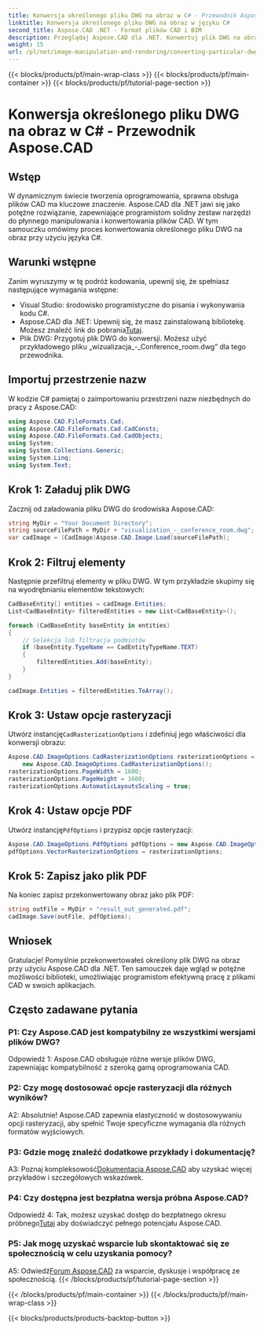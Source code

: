 ```yaml
---
title: Konwersja określonego pliku DWG na obraz w C# - Przewodnik Aspose.CAD
linktitle: Konwersja określonego pliku DWG na obraz w języku C#
second_title: Aspose.CAD .NET - Format plików CAD i BIM
description: Przeglądaj Aspose.CAD dla .NET. Konwertuj plik DWG na obraz w języku C# bez wysiłku. Obszerny przewodnik z przykładami kodu.
weight: 15
url: /pl/net/image-manipulation-and-rendering/converting-particular-dwg-to-image/
---
```


{{< blocks/products/pf/main-wrap-class >}}
{{< blocks/products/pf/main-container >}}
{{< blocks/products/pf/tutorial-page-section >}}

# Konwersja określonego pliku DWG na obraz w C# - Przewodnik Aspose.CAD

## Wstęp

W dynamicznym świecie tworzenia oprogramowania, sprawna obsługa plików CAD ma kluczowe znaczenie. Aspose.CAD dla .NET jawi się jako potężne rozwiązanie, zapewniające programistom solidny zestaw narzędzi do płynnego manipulowania i konwertowania plików CAD. W tym samouczku omówimy proces konwertowania określonego pliku DWG na obraz przy użyciu języka C#.

## Warunki wstępne

Zanim wyruszymy w tę podróż kodowania, upewnij się, że spełniasz następujące wymagania wstępne:

- Visual Studio: środowisko programistyczne do pisania i wykonywania kodu C#.
-  Aspose.CAD dla .NET: Upewnij się, że masz zainstalowaną bibliotekę. Możesz znaleźć link do pobrania[Tutaj](https://releases.aspose.com/cad/net/).
- Plik DWG: Przygotuj plik DWG do konwersji. Możesz użyć przykładowego pliku „wizualizacja_-_Conference_room.dwg” dla tego przewodnika.

## Importuj przestrzenie nazw

W kodzie C# pamiętaj o zaimportowaniu przestrzeni nazw niezbędnych do pracy z Aspose.CAD:

```csharp
using Aspose.CAD.FileFormats.Cad;
using Aspose.CAD.FileFormats.Cad.CadConsts;
using Aspose.CAD.FileFormats.Cad.CadObjects;
using System;
using System.Collections.Generic;
using System.Linq;
using System.Text;
```

## Krok 1: Załaduj plik DWG

Zacznij od załadowania pliku DWG do środowiska Aspose.CAD:

```csharp
string MyDir = "Your Document Directory";
string sourceFilePath = MyDir + "visualization_-_conference_room.dwg";
var cadImage = (CadImage)Aspose.CAD.Image.Load(sourceFilePath);
```

## Krok 2: Filtruj elementy

Następnie przefiltruj elementy w pliku DWG. W tym przykładzie skupimy się na wyodrębnianiu elementów tekstowych:

```csharp
CadBaseEntity[] entities = cadImage.Entities;
List<CadBaseEntity> filteredEntities = new List<CadBaseEntity>();

foreach (CadBaseEntity baseEntity in entities)
{
    // Selekcja lub filtracja podmiotów
    if (baseEntity.TypeName == CadEntityTypeName.TEXT)
    {
        filteredEntities.Add(baseEntity);
    }
}

cadImage.Entities = filteredEntities.ToArray();
```

## Krok 3: Ustaw opcje rasteryzacji

 Utwórz instancję`CadRasterizationOptions` i zdefiniuj jego właściwości dla konwersji obrazu:

```csharp
Aspose.CAD.ImageOptions.CadRasterizationOptions rasterizationOptions =
    new Aspose.CAD.ImageOptions.CadRasterizationOptions();
rasterizationOptions.PageWidth = 1600;
rasterizationOptions.PageHeight = 1600;
rasterizationOptions.AutomaticLayoutsScaling = true;
```

## Krok 4: Ustaw opcje PDF

 Utwórz instancję`PdfOptions` i przypisz opcje rasteryzacji:

```csharp
Aspose.CAD.ImageOptions.PdfOptions pdfOptions = new Aspose.CAD.ImageOptions.PdfOptions();
pdfOptions.VectorRasterizationOptions = rasterizationOptions;
```

## Krok 5: Zapisz jako plik PDF

Na koniec zapisz przekonwertowany obraz jako plik PDF:

```csharp
string outFile = MyDir + "result_out_generated.pdf";
cadImage.Save(outFile, pdfOptions);
```

## Wniosek

Gratulacje! Pomyślnie przekonwertowałeś określony plik DWG na obraz przy użyciu Aspose.CAD dla .NET. Ten samouczek daje wgląd w potężne możliwości biblioteki, umożliwiając programistom efektywną pracę z plikami CAD w swoich aplikacjach.

## Często zadawane pytania

### P1: Czy Aspose.CAD jest kompatybilny ze wszystkimi wersjami plików DWG?

Odpowiedź 1: Aspose.CAD obsługuje różne wersje plików DWG, zapewniając kompatybilność z szeroką gamą oprogramowania CAD.

### P2: Czy mogę dostosować opcje rasteryzacji dla różnych wyników?

A2: Absolutnie! Aspose.CAD zapewnia elastyczność w dostosowywaniu opcji rasteryzacji, aby spełnić Twoje specyficzne wymagania dla różnych formatów wyjściowych.

### P3: Gdzie mogę znaleźć dodatkowe przykłady i dokumentację?

 A3: Poznaj kompleksowość[Dokumentacja Aspose.CAD](https://reference.aspose.com/cad/net/) aby uzyskać więcej przykładów i szczegółowych wskazówek.

### P4: Czy dostępna jest bezpłatna wersja próbna Aspose.CAD?

 Odpowiedź 4: Tak, możesz uzyskać dostęp do bezpłatnego okresu próbnego[Tutaj](https://releases.aspose.com/) aby doświadczyć pełnego potencjału Aspose.CAD.

### P5: Jak mogę uzyskać wsparcie lub skontaktować się ze społecznością w celu uzyskania pomocy?

A5: Odwiedź[Forum Aspose.CAD](https://forum.aspose.com/c/cad/19) za wsparcie, dyskusje i współpracę ze społecznością.
{{< /blocks/products/pf/tutorial-page-section >}}

{{< /blocks/products/pf/main-container >}}
{{< /blocks/products/pf/main-wrap-class >}}

{{< blocks/products/products-backtop-button >}}
